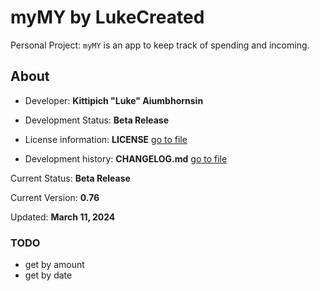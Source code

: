 # myMY by LukeCreated

Personal Project: `myMY` is an app to keep track of spending and incoming.

## About

- Developer: **Kittipich "Luke" Aiumbhornsin**

- Development Status: **Beta Release**

- License information: **LICENSE** [go to file](LICENSE)

- Development history: **CHANGELOG.md** [go to file](CHANGELOG.md)

Current Status: **Beta Release**

Current Version: **0.76**

Updated: **March 11, 2024**

### TODO

- get by amount
- get by date
